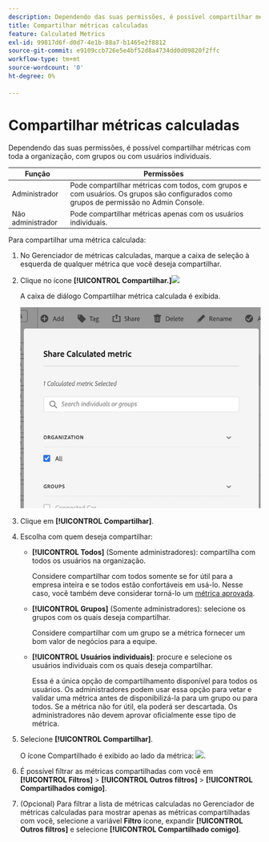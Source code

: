 ```yaml
---
description: Dependendo das suas permissões, é possível compartilhar métricas com toda a organização, com grupos ou com usuários individuais.
title: Compartilhar métricas calculadas
feature: Calculated Metrics
exl-id: 99817d6f-d0d7-4e1b-88a7-b1465e2f8812
source-git-commit: e9109ccb726e5e4bf52d8a4734dd0d09820f2ffc
workflow-type: tm+mt
source-wordcount: '0'
ht-degree: 0%

---
```


# Compartilhar métricas calculadas

Dependendo das suas permissões, é possível compartilhar métricas com toda a organização, com grupos ou com usuários individuais.

| Função | Permissões |
|---|---|
| Administrador | Pode compartilhar métricas com todos, com grupos e com usuários. Os grupos são configurados como grupos de permissão no Admin Console. |
| Não administrador | Pode compartilhar métricas apenas com os usuários individuais. |

Para compartilhar uma métrica calculada:

1. No Gerenciador de métricas calculadas, marque a caixa de seleção à esquerda de qualquer métrica que você deseja compartilhar.

1. Clique no ícone **[!UICONTROL Compartilhar.]**![](https://spectrum.adobe.com/static/icons/workflow_18/Smock_Share_18_N.svg)

   A caixa de diálogo Compartilhar métrica calculada é exibida.

   ![](assets/cm_share.png)

1. Clique em **[!UICONTROL Compartilhar]**.

1. Escolha com quem deseja compartilhar:

   * **[!UICONTROL Todos]** (Somente administradores): compartilha com todos os usuários na organização.

      Considere compartilhar com todos somente se for útil para a empresa inteira e se todos estão confortáveis em usá-lo. Nesse caso, você também deve considerar torná-lo um [métrica aprovada](/help/components/c-calcmetrics/c-workflow/cm-workflow/cm-approving.md).

   * **[!UICONTROL Grupos]** (Somente administradores): selecione os grupos com os quais deseja compartilhar.

      Considere compartilhar com um grupo se a métrica fornecer um bom valor de negócios para a equipe.

   * **[!UICONTROL Usuários individuais]**: procure e selecione os usuários individuais com os quais deseja compartilhar.

      Essa é a única opção de compartilhamento disponível para todos os usuários. Os administradores podem usar essa opção para vetar e validar uma métrica antes de disponibilizá-la para um grupo ou para todos. Se a métrica não for útil, ela poderá ser descartada. Os administradores não devem aprovar oficialmente esse tipo de métrica.

1. Selecione **[!UICONTROL Compartilhar]**.

   O ícone Compartilhado é exibido ao lado da métrica:  ![](https://spectrum.adobe.com/static/icons/workflow_18/Smock_Share_18_N.svg).

1. É possível filtrar as métricas compartilhadas com você em **[!UICONTROL Filtros]** > **[!UICONTROL Outros filtros]** > **[!UICONTROL Compartilhados comigo]**.

1. (Opcional) Para filtrar a lista de métricas calculadas no Gerenciador de métricas calculadas para mostrar apenas as métricas compartilhadas com você, selecione a variável **Filtro** ícone, expandir **[!UICONTROL Outros filtros]** e selecione **[!UICONTROL Compartilhado comigo]**.

